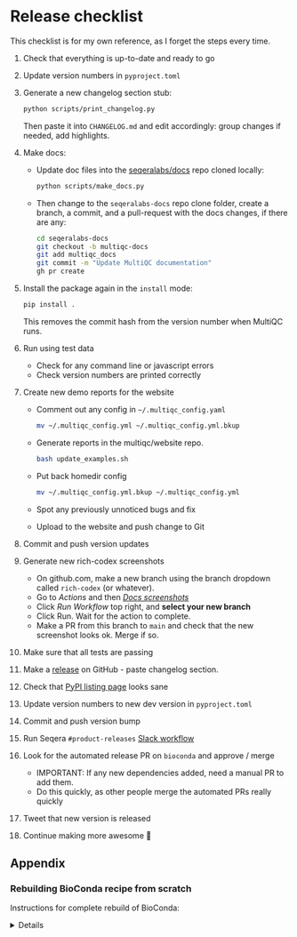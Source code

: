 # Release checklist

This checklist is for my own reference, as I forget the steps every time.

1. Check that everything is up-to-date and ready to go
2. Update version numbers in `pyproject.toml`
3. Generate a new changelog section stub:

   ```bash
   python scripts/print_changelog.py
   ```

   Then paste it into `CHANGELOG.md` and edit accordingly: group changes if needed, add highlights.

4. Make docs:

   - Update doc files into the [seqeralabs/docs](https://github.com/seqeralabs/docs) repo cloned locally:

     ```bash
     python scripts/make_docs.py
     ```

   - Then change to the `seqeralabs-docs` repo clone folder, create a branch, a commit, and a pull-request with the docs changes, if there are any:

     ```bash
     cd seqeralabs-docs
     git checkout -b multiqc-docs
     git add multiqc_docs
     git commit -m "Update MultiQC documentation"
     gh pr create
     ```

5. Install the package again in the `install` mode:

   ```bash
   pip install .
   ```

   This removes the commit hash from the version number when MultiQC runs.

6. Run using test data
   - Check for any command line or javascript errors
   - Check version numbers are printed correctly
7. Create new demo reports for the website

   - Comment out any config in `~/.multiqc_config.yaml`

     ```bash
     mv ~/.multiqc_config.yml ~/.multiqc_config.yml.bkup
     ```

   - Generate reports in the multiqc/website repo.

     ```bash
     bash update_examples.sh
     ```

   - Put back homedir config

     ```bash
     mv ~/.multiqc_config.yml.bkup ~/.multiqc_config.yml
     ```

   - Spot any previously unnoticed bugs and fix
   - Upload to the website and push change to Git

8. Commit and push version updates
9. Generate new rich-codex screenshots
   - On github.com, make a new branch using the branch dropdown called `rich-codex` (or whatever).
   - Go to _Actions_ and then [_Docs screenshots_](https://github.com/MultiQC/MultiQC/actions/workflows/screenshots.yml)
   - Click _Run Workflow_ top right, and **select your new branch**
   - Click Run. Wait for the action to complete.
   - Make a PR from this branch to `main` and check that the new screenshot looks ok. Merge if so.
10. Make sure that all tests are passing
11. Make a [release](https://github.com/MultiQC/MultiQC/releases) on GitHub - paste changelog section.
12. Check that [PyPI listing page](https://pypi.python.org/pypi/multiqc/) looks sane
13. Update version numbers to new dev version in `pyproject.toml`
14. Commit and push version bump
15. Run Seqera `#product-releases` [Slack workflow](https://slack.com/shortcuts/Ft06GYSX4UUB/c3733786a0ad2fc1794d1959aed5df19)
16. Look for the automated release PR on `bioconda` and approve / merge
    - IMPORTANT: If any new dependencies added, need a manual PR to add them.
    - Do this quickly, as other people merge the automated PRs really quickly
17. Tweet that new version is released
18. Continue making more awesome :metal:

## Appendix

### Rebuilding BioConda recipe from scratch

Instructions for complete rebuild of BioConda:

<details>

```bash
# Update to latest bioconda
cd ../bioconda-recipes
git checkout main
git pull upstream main
git push
git branch -D multiqc
# Build new conda recipe from PyPI to automatically collect new dependencies
git checkout -b multiqc
# Do the conda skeleton to copy the dependencies
cd recipes && mkdir mqctemp && cd mqctemp && code .
conda skeleton pypi multiqc
# Update with new release header - see https://goo.gl/ZfRnmj
cd ../multiqc && code .
# Get the sha256sum of the release
curl -OL https://github.com/MultiQC/MultiQC/archive/v1.5.tar.gz
shasum --algorithm 256 v1.5.tar.gz
# Switch out download for GitHub release and remove all other cruft
# commit changes
cd ../../
git commit -am "MultiQC version 1.23 release"
# Test locally
docker pull bioconda/bioconda-utils-build-env
circleci build
# Push updates
git push -u origin multiqc
# Submit a Pull Request and merge
```

</details>
